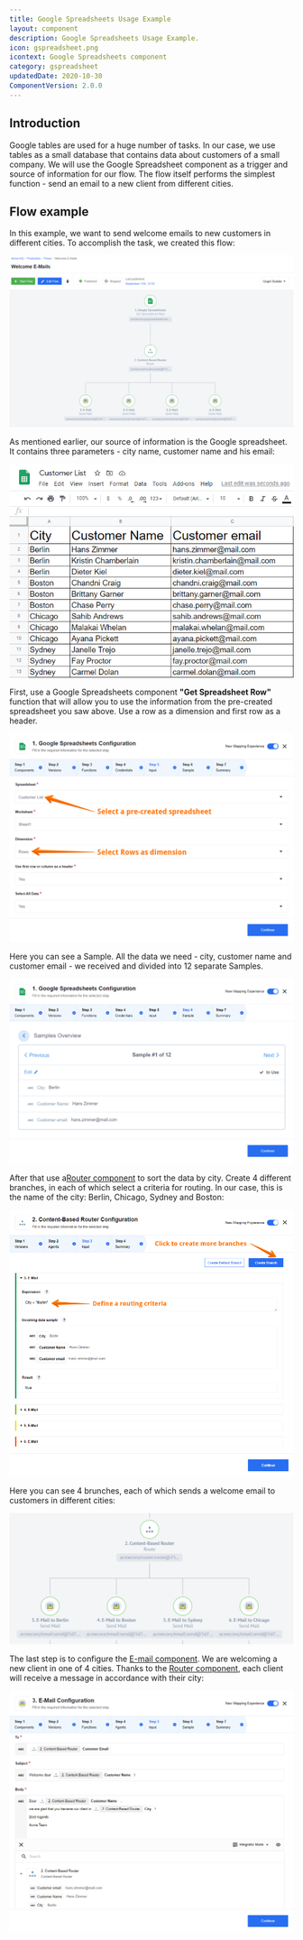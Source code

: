 ```yaml
---
title: Google Spreadsheets Usage Example
layout: component
description: Google Spreadsheets Usage Example.
icon: gspreadsheet.png
icontext: Google Spreadsheets component
category: gspreadsheet
updatedDate: 2020-10-30
ComponentVersion: 2.0.0
---
```


## Introduction

Google tables are used for a huge number of tasks. In our case, we use tables as a small database that contains data about customers of a small company. We will use the Google Spreadsheet component as a trigger and source of information for our flow. The flow itself performs the simplest function - send an email to a new client from different cities.

## Flow example

In this example, we want to send welcome emails to new customers in different cities. To accomplish the task, we created this flow:

![Example Flow](img/example-flow.png)

As mentioned earlier, our source of information is the Google spreadsheet. It contains three parameters - city name, customer name and his email:

![Customer List](img/spreadsheet.png)

First, use a Google Spreadsheets component **"Get Spreadsheet Row"** function that will allow you to use the information from the pre-created spreadsheet you saw above. Use a row as a dimension and first row as a header.

![Google Spreadsheet configure input](img/gspreadsheet-configure-input.png)

Here you can see a Sample. All the data we need - city, customer name and customer email - we received and divided into 12 separate Samples.

![Google Spreadsheet Sample](img/gspreadsheet-sample.png)

After that use a[Router component](/components/router/index) to sort the data by city. Create 4 different branches, in each of which select a criteria for routing. In our case, this is the name of the city: Berlin, Chicago, Sydney and Boston:

![Router configure input](img/router-input.png)

Here you can see 4 brunches, each of which sends a welcome email to customers in different cities:

![4 branches](img/4-branches.png)

The last step is to configure the [E-mail component](/components/email). We are welcoming a new client in one of 4 cities. Thanks to the [Router component](/components/router), each client will receive a message in accordance with their city:

![Email component - configure input](img/email-input.png)
